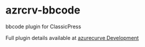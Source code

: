 # azrcrv-bbcode
bbcode plugin for ClassicPress

Full plugin details available at [azurecurve Development](https://development.azurecurve.co.uk/classicpress-plugins/bbcode/)
